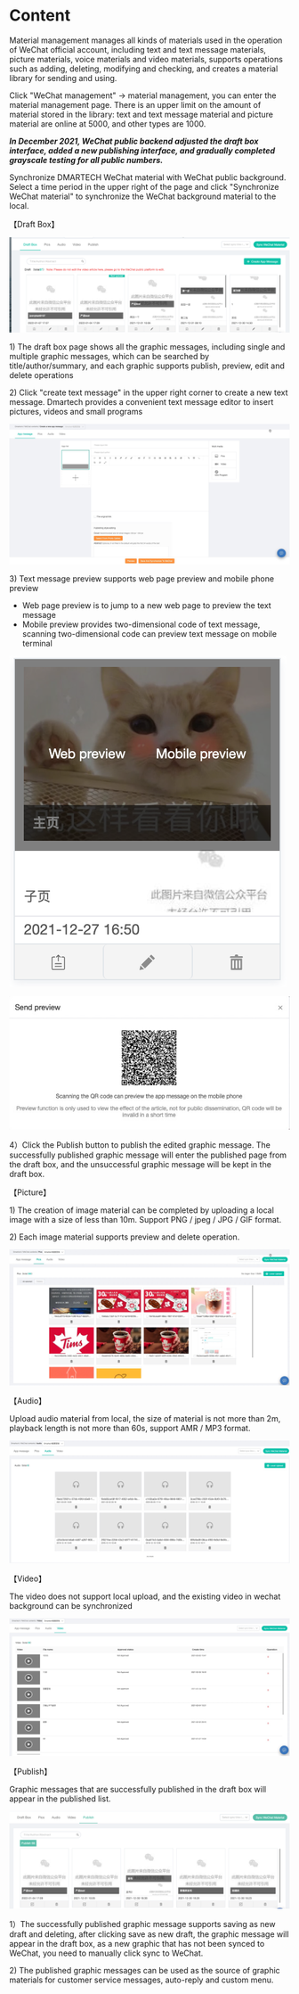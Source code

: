 # Content

Material management manages all kinds of materials used in the operation of WeChat official account, including text and text message materials, picture materials, voice materials and video materials, supports operations such as adding, deleting, modifying and checking, and creates a material library for sending and using.

Click "WeChat management" -> material management, you can enter the material management page. There is an upper limit on the amount of material stored in the library: text and text message material and picture material are online at 5000, and other types are 1000.

_**In December 2021, WeChat public backend adjusted the draft box interface, added a new publishing interface, and gradually completed grayscale testing for all public numbers.**_

Synchronize DMARTECH WeChat material with WeChat public background. Select a time period in the upper right of the page and click "Synchronize WeChat material" to synchronize the WeChat background material to the local.

【Draft Box】

![](<../.gitbook/assets/截屏2022-01-09 16.15.23.png>)

1\) The draft box page shows all the graphic messages, including single and multiple graphic messages, which can be searched by title/author/summary, and each graphic supports publish, preview, edit and delete operations

2\) Click "create text message" in the upper right corner to create a new text message. Dmartech provides a convenient text message editor to insert pictures, videos and small programs

![](../.gitbook/assets/tu-wen-xiao-xi-eng.jpg)

3\) Text message preview supports web page preview and mobile phone preview&#x20;

* Web page preview is to jump to a new web page to preview the text message&#x20;
* Mobile preview provides two-dimensional code of text message, scanning two-dimensional code can preview text message on mobile terminal

![](<../.gitbook/assets/image (642) (1) (1).png>)

![Mobile preview](../.gitbook/assets/shou-ji-yu-lan-eng.jpg)



4）Click the Publish button to publish the edited graphic message. The successfully published graphic message will enter the published page from the draft box, and the unsuccessful graphic message will be kept in the draft box.

【Picture】

1\) The creation of image material can be completed by uploading a local image with a size of less than 10m. Support PNG / jpeg / JPG / GIF format.&#x20;

2\) Each image material supports preview and delete operation.

![Picture](../.gitbook/assets/tu-pian-su-cai-eng.jpg)

【Audio】

Upload audio material from local, the size of material is not more than 2m, playback length is not more than 60s, support AMR / MP3 format.

![Audio](../.gitbook/assets/yu-yin-su-cai-eng.jpg)

【Video】

The video does not support local upload, and the existing video in wechat background can be synchronized

![Video](../.gitbook/assets/shi-pin-eng.jpg)

【Publish】

Graphic messages that are successfully published in the draft box will appear in the published list.

![](<../.gitbook/assets/image (656) (1).png>)

1）The successfully published graphic message supports saving as new draft and deleting, after clicking save as new draft, the graphic message will appear in the draft box, as a new graphic that has not been synced to WeChat, you need to manually click sync to WeChat.

&#x20;2\) The published graphic messages can be used as the source of graphic materials for customer service messages, auto-reply and custom menu.

